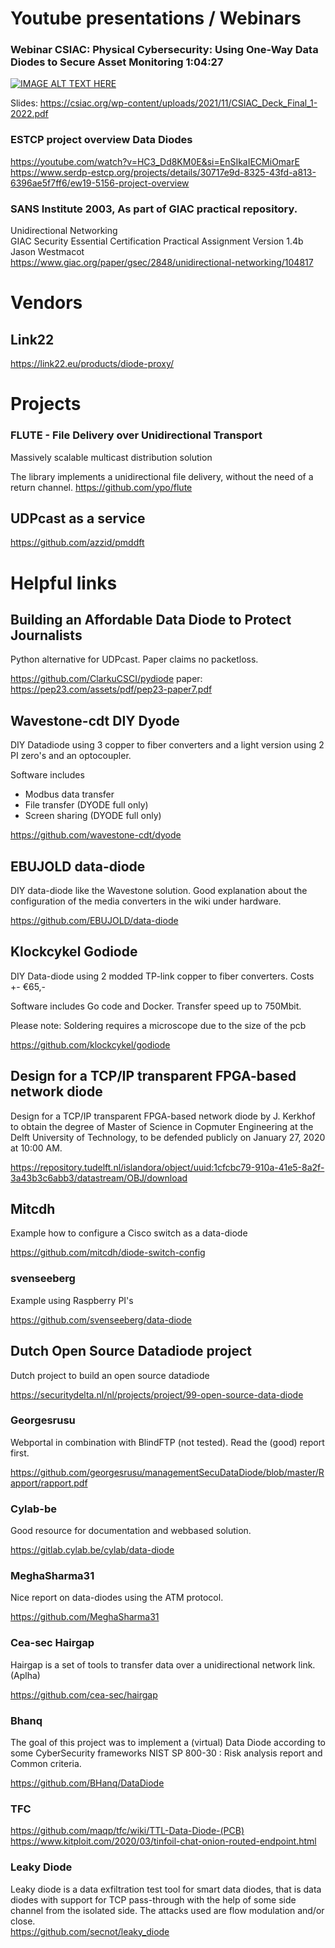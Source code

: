 # Youtube presentations / Webinars

### Webinar CSIAC: Physical Cybersecurity: Using One-Way Data Diodes to Secure Asset Monitoring 1:04:27

[![IMAGE ALT TEXT HERE](https://img.youtube.com/vi/VSNhiVtTQFA/0.jpg)](https://www.youtube.com/watch?v=VSNhiVtTQFA)

Slides: https://csiac.org/wp-content/uploads/2021/11/CSIAC_Deck_Final_1-2022.pdf 

### ESTCP project overview Data Diodes
https://youtube.com/watch?v=HC3_Dd8KM0E&si=EnSIkaIECMiOmarE <br>
https://www.serdp-estcp.org/projects/details/30717e9d-8325-43fd-a813-6396ae5f7ff6/ew19-5156-project-overview

### SANS Institute 2003, As part of GIAC practical repository.
Unidirectional Networking <br>
GIAC Security Essential Certification Practical Assignment Version 1.4b  <br>
Jason Westmacot <br>
https://www.giac.org/paper/gsec/2848/unidirectional-networking/104817

# Vendors
## Link22
https://link22.eu/products/diode-proxy/

# Projects 
### FLUTE - File Delivery over Unidirectional Transport
Massively scalable multicast distribution solution

The library implements a unidirectional file delivery, without the need of a return channel.
https://github.com/ypo/flute 


## UDPcast as a service

https://github.com/azzid/pmddft


# Helpful links


## Building an Affordable Data Diode to Protect Journalists

Python alternative for UDPcast. Paper claims no packetloss. <br>

https://github.com/ClarkuCSCI/pydiode 
paper: https://pep23.com/assets/pdf/pep23-paper7.pdf 


## Wavestone-cdt DIY Dyode

DIY Datadiode using 3 copper to fiber converters and a light version using 2 PI zero's and an optocoupler.

Software includes
* Modbus data transfer
* File transfer (DYODE full only)
* Screen sharing (DYODE full only)

https://github.com/wavestone-cdt/dyode 

## EBUJOLD data-diode

DIY data-diode like the Wavestone solution. Good explanation about the configuration of the media converters in the wiki under hardware.

https://github.com/EBUJOLD/data-diode 

## Klockcykel Godiode

DIY Data-diode using 2 modded TP-link copper to fiber converters. Costs +- €65,-

Software includes Go code and Docker. Transfer speed up to 750Mbit.

Please note: Soldering requires a microscope due to the size of the pcb 

https://github.com/klockcykel/godiode 

## Design for a TCP/IP transparent FPGA-based network diode

Design for a TCP/IP transparent FPGA-based network diode by J. Kerkhof
to obtain the degree of Master of Science in Copmuter Engineering at the Delft University of Technology, to be defended publicly on January 27, 2020 at 10:00 AM.

https://repository.tudelft.nl/islandora/object/uuid:1cfcbc79-910a-41e5-8a2f-3a43b3c6abb3/datastream/OBJ/download

## Mitcdh 

Example how to configure a Cisco switch as a data-diode

https://github.com/mitcdh/diode-switch-config 

### svenseeberg

Example using Raspberry PI's

https://github.com/svenseeberg/data-diode


## Dutch Open Source Datadiode project

Dutch project to build an open source datadiode

https://securitydelta.nl/nl/projects/project/99-open-source-data-diode 

### Georgesrusu

Webportal in combination with BlindFTP (not tested). Read the (good) report first.

https://github.com/georgesrusu/managementSecuDataDiode/blob/master/Rapport/rapport.pdf 

### Cylab-be

Good resource for documentation and webbased solution.

https://gitlab.cylab.be/cylab/data-diode

### MeghaSharma31

Nice report on data-diodes using the ATM protocol.

https://github.com/MeghaSharma31

### Cea-sec Hairgap

Hairgap is a set of tools to transfer data over a unidirectional network link. (Aplha)

https://github.com/cea-sec/hairgap

### Bhanq

The goal of this project was to implement a (virtual) Data Diode according to some CyberSecurity frameworks NIST SP 800-30 : Risk analysis report and Common criteria.

https://github.com/BHanq/DataDiode

### TFC

https://github.com/maqp/tfc/wiki/TTL-Data-Diode-(PCB) <br>
https://www.kitploit.com/2020/03/tinfoil-chat-onion-routed-endpoint.html 


### Leaky Diode

Leaky diode is a data exfiltration test tool for smart data diodes, that is data diodes with support for TCP pass-through with the help of some side channel from the isolated side. The attacks used are flow modulation and/or close. <br>
https://github.com/secnot/leaky_diode


